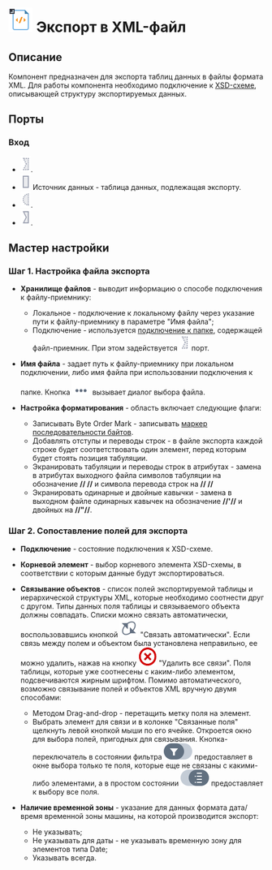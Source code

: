 # ![](../../media/app/icons/vendors/exportxml.svg) Экспорт в XML-файл

## Описание

Компонент предназначен для экспорта таблиц данных в файлы формата XML. Для работы компонента необходимо подключение к [XSD-схеме](https://ru.wikipedia.org/wiki/XML_Schema_(W3C)), описывающей структуру экспортируемых данных.

## Порты

### Вход

* ![](../../media/app/icons/ports/optional_input_connection_inactive.svg).
* ![](../../media/app/icons/ports/output_table_inactive.svg) Источник данных - таблица данных, подлежащая экспорту.
* ![](../../media/app/icons/ports/optional_input_variable_inactive.svg).
* ![](../../media/app/icons/ports/input_connection_inactive.svg).

## Мастер настройки

### Шаг 1. Настройка файла экспорта

* **Хранилище файлов** - выводит информацию о способе подключения к файлу-приемнику:
  * Локальное - подключение к локальному файлу через указание пути к файлу-приемнику в параметре "Имя файла";
  * Подключение - используется [подключение к папке](../connections/list/files.md), содержащей файл-приемник. При этом задействуется ![](../../media/app/integration/import/optional_input_connection_inactive.svg) порт.

* **Имя файла** - задает путь к файлу-приемнику при локальном подключении, либо имя файла при использовании подключения к папке. Кнопка ![](../../media/app/icons/toolbar_18/browse.svg) вызывает диалог выбора файла.

* **Настройка форматирования** - область включает следующие флаги:
  * Записывать Byte Order Mark - записывать [маркер последовательности байтов](https://ru.wikipedia.org/wiki/Маркер_последовательности_байтов).
  * Добавлять отступы и переводы строк - в файле экспорта каждой строке будет соответствовать один элемент, перед которым будет стоять позиция табуляции.
  * Экранировать табуляции и переводы строк в атрибутах - замена в атрибутах выходного файла символов табуляции на обозначение **//&#x9;//** и символа перевода строк на **//&#xA;//**
  * Экранировать одинарные и двойные кавычки - замена в выходном файле одинарных кавычек на обозначение **//&apos;//** и двойных на **//&quot;//**.

### Шаг 2. Сопоставление полей для экспорта

* **Подключение** - состояние подключения к XSD-схеме.

* **Корневой элемент** - выбор корневого элемента XSD-схемы, в соответствии с которым данные будут экспортироваться.

* **Связывание объектов** - список полей экспортируемой таблицы и иерархической структуры XML, которые необходимо соотнести друг с другом. Типы данных поля таблицы и связываемого объекта должны совпадать. Списки можно связать автоматически, воспользовавшись кнопкой ![](../../media/app/icons/toolbar_18/toolbar_18_182.svg) "Связать автоматически". Если связь между полем и объектом была установлена неправильно, ее можно удалить, нажав на кнопку ![](../../media/app/icons/toolbar_18/toolbar_delete_join.svg) "Удалить все связи". Поля таблицы, которые уже соотнесены с каким-либо элементом, подсвечиваются жирным шрифтом. Помимо автоматического, возможно связывание полей и объектов XML вручную двумя способами:
  * Методом Drag-and-drop - перетащить метку поля на элемент.
  * Выбрать элемент для связи и в колонке "Связанные поля" щелкнуть левой кнопкой мыши по его ячейке. Откроется окно для выбора полей, пригодных для связывания. Кнопка-переключатель в состоянии фильтра ![](../../media/app/icons/toolbar_18/linkedfield_filter.svg.svg) предоставляет в окне выбора только те поля, которые еще не связаны с какими-либо элементами, а в простом состоянии ![](../../media/app/icons/toolbar_18/method-draw-image.svg) предоставляет к выбору все поля.

* **Наличие временной зоны** - указание для данных формата дата/время временной зоны машины, на которой производится экспорт:
  * Не указывать;
  * Не указывать для даты - не указывать временную зону для элементов типа Date;
  * Указывать всегда.
